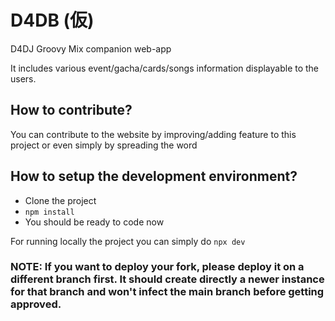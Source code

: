 # D4DB (仮)

D4DJ Groovy Mix companion web-app

It includes various event/gacha/cards/songs information displayable to the users.

## How to contribute?

You can contribute to the website by improving/adding feature to this project or even simply by spreading the word

## How to setup the development environment?

- Clone the project
- `npm install`
- You should be ready to code now

For running locally the project you can simply do `npx dev`

### NOTE: If you want to deploy your fork, please deploy it on a different branch first. It should create directly a newer instance for that branch and won't infect the main branch before getting approved.